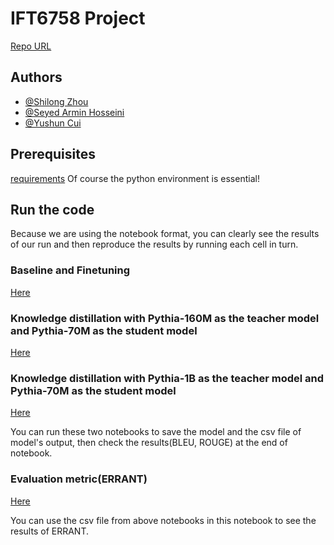 # IFT6758 Project
[Repo URL](https://github.com/sl-Zhou/NLP-project)

## Authors
- [@Shilong Zhou](https://github.com/sl-Zhou)
- [@Seyed Armin Hosseini](https://github.com/Arminhosseini)
- [@Yushun Cui](https://github.com/loongtop)


## Prerequisites
[requirements](https://github.com/sl-Zhou/NLP-project/blob/main/requirements.txt)
Of course the python environment is essential!

## Run the code
Because we are using the notebook format, you can clearly see the results of our run and then reproduce the results by running each cell in turn.


### Baseline and Finetuning
[Here](https://github.com/sl-Zhou/NLP-project/blob/main/pythia_finetuning.ipynb)


### Knowledge distillation with Pythia-160M as the teacher model and Pythia-70M as the student model
[Here](https://github.com/sl-Zhou/NLP-project/blob/main/DistilPythia_160M.ipynb)

### Knowledge distillation with Pythia-1B as the teacher model and Pythia-70M as the student model
[Here](https://github.com/sl-Zhou/NLP-project/blob/main/DistilPythia_1B.ipynb)

You can run these two notebooks to save the model and the csv file of model's output, then check the results(BLEU, ROUGE) at the end of notebook. 
### Evaluation metric(ERRANT)
[Here](https://github.com/sl-Zhou/NLP-project/blob/main/preprocess_eval.ipynb)

You can use the csv file from above notebooks in this notebook to see the results of ERRANT.
